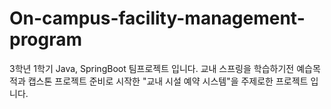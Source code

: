 # On-campus-facility-management-program
3학년 1학기 Java, SpringBoot 팀프로젝트 입니다. 교내 스프링을 학습하기전 예습목적과 캡스톤 프로젝트 준비로 시작한 "교내 시설 예약 시스템"을 주제로한 프로젝트 입니다.
